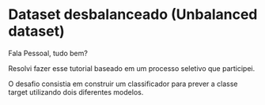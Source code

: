 # Dataset desbalanceado (Unbalanced dataset)

Fala Pessoal, tudo bem? 

Resolvi fazer esse tutorial baseado em um processo seletivo que participei.  

O desafio consistia em construir um classificador para prever a classe target utilizando dois diferentes modelos.
